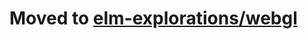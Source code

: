# Moved to [elm-explorations/webgl](https://package.elm-lang.org/packages/elm-explorations/webgl/latest)
